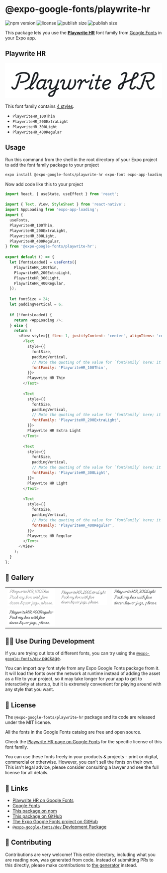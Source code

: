 # @expo-google-fonts/playwrite-hr

![npm version](https://flat.badgen.net/npm/v/@expo-google-fonts/playwrite-hr)
![license](https://flat.badgen.net/github/license/expo/google-fonts)
![publish size](https://flat.badgen.net/packagephobia/install/@expo-google-fonts/playwrite-hr)
![publish size](https://flat.badgen.net/packagephobia/publish/@expo-google-fonts/playwrite-hr)

This package lets you use the [**Playwrite HR**](https://fonts.google.com/specimen/Playwrite+HR) font family from [Google Fonts](https://fonts.google.com/) in your Expo app.

## Playwrite HR

![Playwrite HR](./font-family.png)

This font family contains [4 styles](#-gallery).

- `PlaywriteHR_100Thin`
- `PlaywriteHR_200ExtraLight`
- `PlaywriteHR_300Light`
- `PlaywriteHR_400Regular`

## Usage

Run this command from the shell in the root directory of your Expo project to add the font family package to your project
```sh
expo install @expo-google-fonts/playwrite-hr expo-font expo-app-loading
```

Now add code like this to your project
```js
import React, { useState, useEffect } from 'react';

import { Text, View, StyleSheet } from 'react-native';
import AppLoading from 'expo-app-loading';
import {
  useFonts,
  PlaywriteHR_100Thin,
  PlaywriteHR_200ExtraLight,
  PlaywriteHR_300Light,
  PlaywriteHR_400Regular,
} from '@expo-google-fonts/playwrite-hr';

export default () => {
  let [fontsLoaded] = useFonts({
    PlaywriteHR_100Thin,
    PlaywriteHR_200ExtraLight,
    PlaywriteHR_300Light,
    PlaywriteHR_400Regular,
  });

  let fontSize = 24;
  let paddingVertical = 6;

  if (!fontsLoaded) {
    return <AppLoading />;
  } else {
    return (
      <View style={{ flex: 1, justifyContent: 'center', alignItems: 'center' }}>
        <Text
          style={{
            fontSize,
            paddingVertical,
            // Note the quoting of the value for `fontFamily` here; it expects a string!
            fontFamily: 'PlaywriteHR_100Thin',
          }}>
          Playwrite HR Thin
        </Text>

        <Text
          style={{
            fontSize,
            paddingVertical,
            // Note the quoting of the value for `fontFamily` here; it expects a string!
            fontFamily: 'PlaywriteHR_200ExtraLight',
          }}>
          Playwrite HR Extra Light
        </Text>

        <Text
          style={{
            fontSize,
            paddingVertical,
            // Note the quoting of the value for `fontFamily` here; it expects a string!
            fontFamily: 'PlaywriteHR_300Light',
          }}>
          Playwrite HR Light
        </Text>

        <Text
          style={{
            fontSize,
            paddingVertical,
            // Note the quoting of the value for `fontFamily` here; it expects a string!
            fontFamily: 'PlaywriteHR_400Regular',
          }}>
          Playwrite HR Regular
        </Text>
      </View>
    );
  }
};

```

## 🔡 Gallery


||||
|-|-|-|
|![PlaywriteHR_100Thin](./PlaywriteHR_100Thin.ttf.png)|![PlaywriteHR_200ExtraLight](./PlaywriteHR_200ExtraLight.ttf.png)|![PlaywriteHR_300Light](./PlaywriteHR_300Light.ttf.png)||
|![PlaywriteHR_400Regular](./PlaywriteHR_400Regular.ttf.png)||||


## 👩‍💻 Use During Development

If you are trying out lots of different fonts, you can try using the [`@expo-google-fonts/dev` package](https://github.com/expo/google-fonts/tree/master/font-packages/dev#readme).

You can import *any* font style from any Expo Google Fonts package from it. It will load the fonts
over the network at runtime instead of adding the asset as a file to your project, so it may take longer
for your app to get to interactivity at startup, but it is extremely convenient
for playing around with any style that you want.

## 📖 License

The `@expo-google-fonts/playwrite-hr` package and its code are released under the MIT license.

All the fonts in the Google Fonts catalog are free and open source.

Check the [Playwrite HR page on Google Fonts](https://fonts.google.com/specimen/Playwrite+HR) for the specific license of this font family.

You can use these fonts freely in your products & projects - print or digital, commercial or otherwise. However, you can't sell the fonts on their own. This isn't legal advice, please consider consulting a lawyer and see the full license for all details.

## 🔗 Links

- [Playwrite HR on Google Fonts](https://fonts.google.com/specimen/Playwrite+HR)
- [Google Fonts](https://fonts.google.com/)
- [This package on npm](https://www.npmjs.com/package/@expo-google-fonts/playwrite-hr)
- [This package on GitHub](https://github.com/expo/google-fonts/tree/master/font-packages/playwrite-hr)
- [The Expo Google Fonts project on GitHub](https://github.com/expo/google-fonts)
- [`@expo-google-fonts/dev` Devlopment Package](https://github.com/expo/google-fonts/tree/master/font-packages/dev)

## 🤝 Contributing

Contributions are very welcome! This entire directory, including what you are reading now, was generated from code. Instead of submitting PRs to this directly, please make contributions to [the generator](https://github.com/expo/google-fonts/tree/master/packages/generator) instead.
